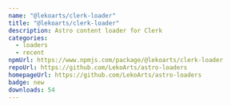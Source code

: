 ```yaml
---
name: "@lekoarts/clerk-loader"
title: "@lekoarts/clerk-loader"
description: Astro content loader for Clerk
categories:
  - loaders
  - recent
npmUrl: https://www.npmjs.com/package/@lekoarts/clerk-loader
repoUrl: https://github.com/LekoArts/astro-loaders
homepageUrl: https://github.com/LekoArts/astro-loaders
badge: new
downloads: 54
---
```

